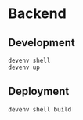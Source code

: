 # Backend

## Development

```shell
devenv shell
devenv up
```

## Deployment

```shell
devenv shell build
```